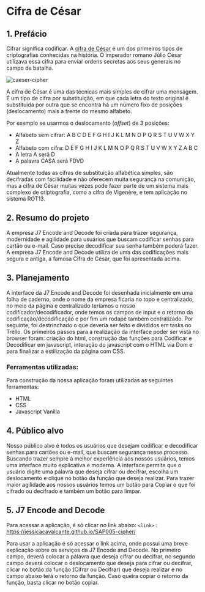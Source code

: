 # Cifra de César

## 1. Prefácio

Cifrar significa codificar. A [cifra de César](https://pt.wikipedia.org/wiki/Cifra_de_C%C3%A9sar) é um dos primeiros
tipos de criptografias conhecidas na história. O imperador romano Júlio César
utilizava essa cifra para enviar ordens secretas aos seus generais no campo de
batalha.

![caeser-cipher](https://user-images.githubusercontent.com/11894994/60990999-07ffdb00-a320-11e9-87d0-b7c291bc4cd1.png)

A cifra de César é uma das técnicas mais simples de cifrar uma mensagem. É um
tipo de cifra por substituição, em que cada letra do texto original é
substituida por outra que se encontra há um número fixo de posições
(deslocamento) mais a frente do mesmo alfabeto.

Por exemplo se usarmos o deslocamento (_offset_) de 3 posições:

* Alfabeto sem cifrar: A B C D E F G H I J K L M N O P Q R S T U V W X Y Z
* Alfabeto com cifra:  D E F G H I J K L M N O P Q R S T U V W X Y Z A B C
* A letra A será D
* A palavra CASA será FDVD

Atualmente todas as cifras de substituição alfabética simples, são decifradas
com facilidade e não oferecem muita segurança na comunição, mas a cifra de César muitas vezes pode fazer parte de um sistema mais complexo de criptografia, como a cifra de Vigenère, e tem aplicação no sistema ROT13.

## 2. Resumo do projeto

A empresa J7 Encode and Decode foi criada para trazer segurança, modernidade e agilidade para usuários que buscam codificar senhas para cartão ou e-mail. Caso precise decodificar sua senha também poderá fazer.
A empresa J7 Encode and Decode utiliza de uma das codificações mais segura e antiga, a famosa Cifra de César, que foi apresentada acima.

## 3. Planejamento

A interface da J7 Encode and Decode foi desenhada inicialmente em uma folha de caderno, onde o nome da empresa ficaria no topo e centralizado, no meio da página e centralizado teríamos o nosso codificador/decodificador, onde temos os campos de input e o retorno da codificação/decodificação e por fim um rodapé também centralizado. Por seguinte, foi destrinchado o que deveria ser feito e divididos em tasks no Trello.
Os primeiros passos para a realização da interface poder ser vista no browser foram: criação do html, construção das funções para Codificar e Decodificar em javascript, interação do javascript com o HTML via Dom e para finalizar a estilização da página com CSS.

### Ferramentas utilizadas:

Para construção da nossa aplicação foram utilizadas as seguintes ferramentas:

* HTML
* CSS
* Javascript Vanilla

## 4. Público alvo

Nosso público alvo é todos os usuários que desejam codificar e decodificar senhas para cartões ou e-mail, que buscam segurança nesse processo.
Buscando trazer sempre a melhor experiência aos nossos usuários, temos uma interface muito explicativa e moderna.
A interface permite que o usuário digite uma palavra que deseja cifrar ou decifrar, escolha um deslocamento e clique no botão da função que deseja realizar. Para trazer maior agilidade aos nossos usuários temos um botão para Copiar o que foi cifrado ou decifrado e também um botão para limpar.

## 5. J7 Encode and Decode

Para acessar a aplicação, é só clicar no link abaixo:
`<link>` : <https://jessicacavalcante.github.io/SAP005-cipher/>

Para usar a aplicação é só acessar o link acima, onde possui uma breve explicação sobre os serviços da J7 Encode and Decode.
No primeiro campo, deverá colocar a palavra que deseja cifrar ou decifrar, no segundo campo deverá colocar o deslocamento que deseja para cifrar ou decifrar, clicar no botão da função (Cifrar ou Decifrar) que deseja realizar e no campo abaixo terá o retorno da função.
Caso queira copiar o retorno da função, basta clicar no botão copiar.